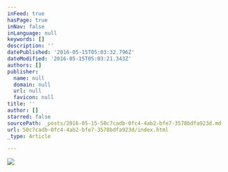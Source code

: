 ```yaml
---
inFeed: true
hasPage: true
inNav: false
inLanguage: null
keywords: []
description: ''
datePublished: '2016-05-15T05:03:32.796Z'
dateModified: '2016-05-15T05:03:21.343Z'
authors: []
publisher:
  name: null
  domain: null
  url: null
  favicon: null
title: ''
author: []
starred: false
sourcePath: _posts/2016-05-15-50c7cadb-0fc4-4ab2-bfe7-3578bdfa923d.md
url: 50c7cadb-0fc4-4ab2-bfe7-3578bdfa923d/index.html
_type: Article

---
```

![](https://the-grid-user-content.s3-us-west-2.amazonaws.com/5e63e8af-a623-4753-a6a3-8cfafb0dd5ab.jpg)